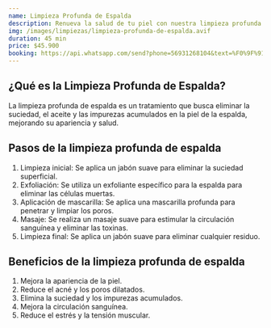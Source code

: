 ```yaml
---
name: Limpieza Profunda de Espalda
description: Renueva la salud de tu piel con nuestra limpieza profunda de espalda. Este tratamiento elimina suciedad, aceite e impurezas, mejorando la apariencia y reduciendo el acné. Incluye exfoliación, mascarilla y masaje para estimular la circulación y relajar los músculos. ¡Disfruta de una espalda limpia y radiante!
img: /images/limpiezas/limpieza-profunda-de-espalda.avif
duration: 45 min
price: $45.900
booking: https://api.whatsapp.com/send?phone=56931268104&text=%F0%9F%91%8B%F0%9F%8F%BB%20%C2%A1Hola!%20Quisiera%20agendar%20una%20hora%20para%20la%20limpieza%20profunda%20de%20espalda.
---
```


## ¿Qué es la Limpieza Profunda de Espalda?

La limpieza profunda de espalda es un tratamiento que busca eliminar la suciedad, el aceite y las impurezas acumulados en la piel de la espalda, mejorando su apariencia y salud.

## Pasos de la limpieza profunda de espalda

1. Limpieza inicial: Se aplica un jabón suave para eliminar la suciedad superficial.
2. Exfoliación: Se utiliza un exfoliante específico para la espalda para eliminar las células muertas.
3. Aplicación de mascarilla: Se aplica una mascarilla profunda para penetrar y limpiar los poros.
4. Masaje: Se realiza un masaje suave para estimular la circulación sanguínea y eliminar las toxinas.
5. Limpieza final: Se aplica un jabón suave para eliminar cualquier residuo.

## Beneficios de la limpieza profunda de espalda

1. Mejora la apariencia de la piel.
2. Reduce el acné y los poros dilatados.
3. Elimina la suciedad y los impurezas acumulados.
4. Mejora la circulación sanguínea.
5. Reduce el estrés y la tensión muscular.

